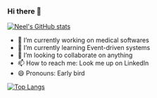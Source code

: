 ### Hi there 👋

[![Neel's GitHub stats](https://github-readme-stats.vercel.app/api?username=neelratanguria)](https://github.com/anuraghazra/github-readme-stats)
- 🔭 I’m currently working on medical softwares
- 🌱 I’m currently learning Event-driven systems
- 👯 I’m looking to collaborate on anything
- 📫 How to reach me: Look me up on LinkedIn
- 😄 Pronouns: Early bird

[![Top Langs](https://github-readme-stats.vercel.app/api/top-langs/?username=neelratanguria&layout=compact)](https://github.com/anuraghazra/github-readme-stats)
